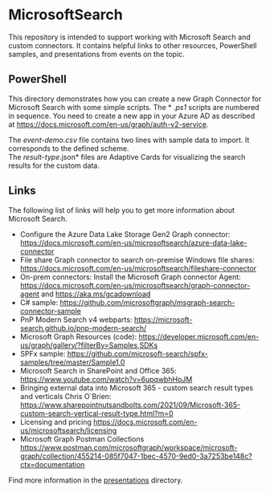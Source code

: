 # MicrosoftSearch

This repository is intended to support working with Microsoft Search and custom connectors. It contains helpful links to other resources, PowerShell samples, and presentations from events on the topic.

## PowerShell

This directory demonstrates how you can create a new Graph Connector for Microsoft Search with some simple scripts. The * *.ps1* scripts are numbered in sequence. You need to create a new app in your Azure AD as described at https://docs.microsoft.com/en-us/graph/auth-v2-service.

The *event-demo.csv* file contains two lines with sample data to import. It corresponds to the defined scheme.  
The *result-type*.json* files are Adaptive Cards for visualizing the search results for the custom data.

## Links

The following list of links will help you to get more information about Microsoft Search.

- Configure the Azure Data Lake Storage Gen2 Graph connector: https://docs.microsoft.com/en-us/microsoftsearch/azure-data-lake-connector 
- File share Graph connector to search on-premise Windows file shares: https://docs.microsoft.com/en-us/microsoftsearch/fileshare-connector 
- On-prem connectors: Install the Microsoft Graph connector Agent: https://docs.microsoft.com/en-us/microsoftsearch/graph-connector-agent and https://aka.ms/gcadownload 
- C# sample: https://github.com/microsoftgraph/msgraph-search-connector-sample 
- PnP Modern Search v4 webparts: https://microsoft-search.github.io/pnp-modern-search/ 
- Microsoft Graph Resources (code): https://developer.microsoft.com/en-us/graph/gallery/?filterBy=Samples,SDKs 
- SPFx sample: https://github.com/microsoft-search/spfx-samples/tree/master/Sample1.0
- Microsoft Search in SharePoint and Office 365: https://www.youtube.com/watch?v=6upqwbhHoJM 
- Bringing external data into Microsoft 365 - custom search result types and verticals Chris O´Brien: https://www.sharepointnutsandbolts.com/2021/09/Microsoft-365-custom-search-vertical-result-type.html?m=0 
- Licensing and pricing https://docs.microsoft.com/en-us/microsoftsearch/licensing 
- Microsoft Graph Postman Collections https://www.postman.com/microsoftgraph/workspace/microsoft-graph/collection/455214-085f7047-1bec-4570-9ed0-3a7253be148c?ctx=documentation 

Find more information in the [presentations](./presentations) directory.
